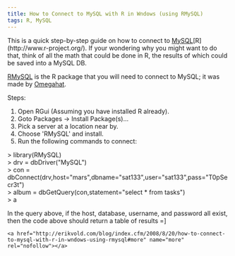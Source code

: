 ```yaml
---
title: How to Connect to MySQL with R in Wndows (using RMySQL)
tags: R, MySQL
---
```

This is a quick step-by-step guide on how to connect to [MySQL](http://www.mysql.com/")[R](http://www.r-project.org/). If your wondering why you might want to do that, think of all the math that could be done in R, the results of which could be saved into a MySQL DB.

[RMySQL](http://cran.r-project.org/web/packages/RMySQL/index.html) is the R package that you will need to connect to MySQL; it was made by [Omegahat](http://www.omegahat.org/).

Steps:

1. Open RGui (Assuming you have installed R already).
1. Goto Packages -&gt; Install Package(s)...
1. Pick a server at a location near by.
1. Choose 'RMySQL' and install. 
1. Run the following commands to connect: 

&gt; library(RMySQL)      
&gt; drv = dbDriver("MySQL")   
&gt; con = dbConnect(drv,host="mars",dbname="sat133",user="sat133",pass="T0pSecr3t")    
&gt; album = dbGetQuery(con,statement="select * from tasks")   
&gt; a    

In the query above, if the host, database, username, and password all exist, then the code above should return a table of results =]

  	<a href="http://erikvold.com/blog/index.cfm/2008/8/20/how-to-connect-to-mysql-with-r-in-wndows-using-rmysql#more" name="more" rel="nofollow"></a>
		
